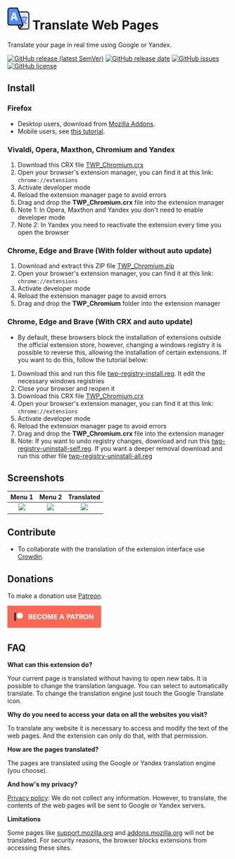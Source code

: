 
# <img src="https://github.com/FilipePS/Traduzir-paginas-web/blob/master/src/icons/icon-128.png" height="50"> Translate Web Pages

Translate your page in real time using Google or Yandex.

[![GitHub release (latest SemVer)](https://img.shields.io/github/v/release/FilipePS/Traduzir-paginas-web?label=latest%20version&sort=semver)](https://github.com/FilipePS/Traduzir-paginas-web/releases)
[![GitHub release date](https://img.shields.io/github/release-date/FilipePS/Traduzir-paginas-web?labely)](https://github.com/FilipePS/Traduzir-paginas-web/latest)
[![GitHub issues](https://img.shields.io/github/issues/FilipePS/Traduzir-paginas-web?color=red)](https://github.com/FilipePS/Traduzir-paginas-web/issues)
[![GitHub license](https://img.shields.io/github/license/FilipePS/Traduzir-paginas-web?color=lightgrey)](https://github.com/FilipePS/Traduzir-paginas-web/blob/master/LICENSE)

## Install

### Firefox
- Desktop users, download from [Mozilla Addons](https://addons.mozilla.org/firefox/addon/traduzir-paginas-web/).
- Mobile users, see [this tutorial](https://www.ghacks.net/2020/10/01/you-can-now-install-any-add-on-in-firefox-nightly-for-android-but-it-is-complicated/).

### Vivaldi, Opera, Maxthon, Chromium and Yandex
1. Download this CRX file [TWP_Chromium.crx](https://github.com/FilipePS/Traduzir-paginas-web/releases/download/v9.7.2/TWP_9.7.2_Chromium.crx)
2. Open your browser's extension manager, you can find it at this link: `chrome://extensions`
3. Activate developer mode
4. Reload the extension manager page to avoid errors
5. Drag and drop the **TWP_Chromium.crx** file into the extension manager
6. Note 1: In Opera, Maxthon and Yandex you don't need to enable developer mode
7. Note 2: In Yandex you need to reactivate the extension every time you open the browser

### Chrome, Edge and Brave (With folder without auto update)
1. Download and extract this ZIP file [TWP_Chromium.zip](https://github.com/FilipePS/Traduzir-paginas-web/releases/download/v9.7.2/TWP_9.7.2_Chromium.zip)
2. Open your browser's extension manager, you can find it at this link: `chrome://extensions`
3. Activate developer mode
4. Reload the extension manager page to avoid errors
5. Drag and drop the **TWP_Chromium** folder into the extension manager

### Chrome, Edge and Brave (With CRX and auto update)
- By default, these browsers block the installation of extensions outside the official extension store, however, changing a windows registry it is possible to reverse this, allowing the installation of certain extensions. If you want to do this, follow the tutorial below:

1. Download this and run this file [twp-registry-install.reg](https://raw.githubusercontent.com/FilipePS/Traduzir-paginas-web/master/dist/chromium/twp-registry-install.reg). It edit the necessary windows registries
2. Close your browser and reopen it
3. Download this CRX file [TWP_Chromium.crx](https://github.com/FilipePS/Traduzir-paginas-web/releases/download/v9.7.2/TWP_9.7.2_Chromium.crx)
4. Open your browser's extension manager, you can find it at this link: `chrome://extensions`
5. Activate developer mode
6. Reload the extension manager page to avoid errors
7. Drag and drop the **TWP_Chromium.crx** file into the extension manager
8. Note: If you want to undo registry changes, download and run this [twp-registry-uninstall-self.reg](https://raw.githubusercontent.com/FilipePS/Traduzir-paginas-web/master/dist/chromium/twp-registry-uninstall-self.reg). If you want a deeper removal download and run this other file [twp-registry-uninstall-all.reg](https://raw.githubusercontent.com/FilipePS/Traduzir-paginas-web/master/dist/chromium/twp-registry-uninstall-all.reg)

## Screenshots
| Menu 1 | Menu 2 | Translated |
| :--: | :--: | :--: |
| <img src="https://addons.mozilla.org/user-media/previews/full/258/258434.png" height="200"> | <img src="https://addons.mozilla.org/user-media/previews/full/258/258435.png" height="200"> | <img src="https://addons.mozilla.org/user-media/previews/full/258/258436.png" height="200"> |

## Contribute

- To collaborate with the translation of the extension interface use [Crowdin](https://crowdin.com/project/translate-web-pages).

## Donations

To make a donation use [Patreon](https://www.patreon.com/filipeps).

[<img src="https://github.com/FilipePS/Traduzir-paginas-web/blob/master/src/icons/patreon.png" alt="Patreon" height="50">](https://www.patreon.com/filipeps)

## FAQ

**What can this extension do?**

Your current page is translated without having to open new tabs.
It is possible to change the translation language.
You can select to automatically translate.
To change the translation engine just touch the Google Translate icon. 

**Why do you need to access your data on all the websites you visit?**

To translate any website it is necessary to access and modify the text of the web pages. And the extension can only do that, with that permission.

**How are the pages translated?**

The pages are translated using the Google or Yandex translation engine (you choose).

**And how's my privacy?**

[Privacy policy](https://addons.mozilla.org/addon/traduzir-paginas-web/privacy/): We do not collect any information. However, to translate, the contents of the web pages will be sent to Google or Yandex servers.

**Limitations**

Some pages like [support.mozilla.org](https://support.mozilla.org/) and [addons.mozilla.org](http://addons.mozilla.org/) will not be translated. For security reasons, the browser blocks extensions from accessing these sites.
